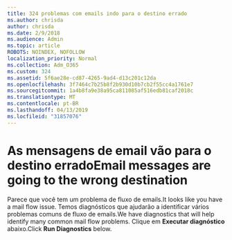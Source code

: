 ```yaml
---
title: 324 problemas com emails indo para o destino errado
ms.author: chrisda
author: chrisda
ms.date: 2/9/2018
ms.audience: Admin
ms.topic: article
ROBOTS: NOINDEX, NOFOLLOW
localization_priority: Normal
ms.collection: Adm_O365
ms.custom: 324
ms.assetid: 5f6ae28e-cd87-4265-9ad4-d13c201c12da
ms.openlocfilehash: 3f7464c7b25b8f2b930d10b7cb2f55cc4a1761e7
ms.sourcegitcommit: 1a4b8fa9e38a95ca811085af516edb81caf2018c
ms.translationtype: MT
ms.contentlocale: pt-BR
ms.lasthandoff: 04/13/2019
ms.locfileid: "31857076"
---
```

# <a name="email-messages-are-going-to-the-wrong-destination"></a><span data-ttu-id="316b5-102">As mensagens de email vão para o destino errado</span><span class="sxs-lookup"><span data-stu-id="316b5-102">Email messages are going to the wrong destination</span></span>

<span data-ttu-id="316b5-103">Parece que você tem um problema de fluxo de emails.</span><span class="sxs-lookup"><span data-stu-id="316b5-103">It looks like you have a mail flow issue.</span></span> <span data-ttu-id="316b5-104">Temos diagnósticos que ajudarão a identificar vários problemas comuns de fluxo de emails.</span><span class="sxs-lookup"><span data-stu-id="316b5-104">We have diagnostics that will help identify many common mail flow problems.</span></span> <span data-ttu-id="316b5-105">Clique em **Executar diagnóstico** abaixo.</span><span class="sxs-lookup"><span data-stu-id="316b5-105">Click **Run Diagnostics** below.</span></span>
